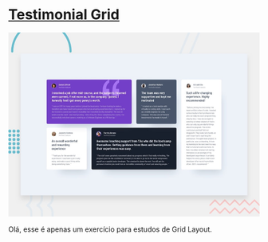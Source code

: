 # <a href="https://devnylo.github.io/tridimensional-grid/">Testimonial Grid</a>

![](./design/desktop-preview.jpg)

Olá, esse é apenas um exercício para estudos de Grid Layout.
